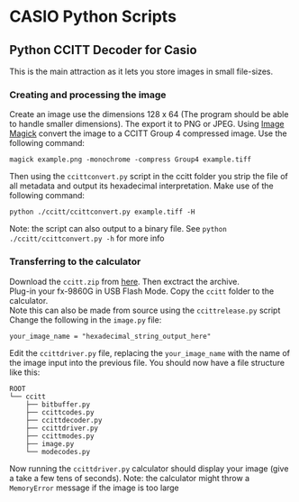 CASIO Python Scripts
====================

Python CCITT Decoder for Casio
------------------------------

This is the main attraction as it lets you store images in small file-sizes.

### Creating and processing the image

Create an image use the dimensions 128 x 64 (The program should be able to handle 
smaller dimensions). The export it to PNG or JPEG. Using [Image Magick](https://imagemagick.org) convert the image to a CCITT Group 4 compressed image. Use the following command:  

    magick example.png -monochrome -compress Group4 example.tiff  

Then using the `ccittconvert.py` script in the ccitt folder you strip the file of all metadata and output its hexadecimal interpretation. Make use of the following command:  

    python ./ccitt/ccittconvert.py example.tiff -H   

Note: the script can also output to a binary file. See `python ./ccitt/ccittconvert.py -h` for more info

### Transferring to the calculator

Download the `ccitt.zip` from [here](https://github.com/InfiniteLoopGameDev/CASIO-Python-Scripts/releases). Then exctract the archive.  
Plug-in your fx-9860G in USB Flash Mode. Copy the `ccitt` folder to the calculator.   
Note this can also be made from source using the `ccittrelease.py` script
Change the following in the `image.py` file:  

    your_image_name = "hexadecimal_string_output_here"  

Edit the `ccittdriver.py` file, replacing the `your_image_name` with the name 
of the image input into the previous file. You should now have a file structure 
like this:  

    ROOT  
    └── ccitt  
        ├── bitbuffer.py  
        ├── ccittcodes.py  
        ├── ccittdecoder.py  
        ├── ccittdriver.py  
        ├── ccittmodes.py  
        ├── image.py  
        └── modecodes.py  
Now running the `ccittdriver.py` calculator should display your image (give a take 
a few tens of seconds). Note: the calculator might throw a `MemoryError` message
if the image is too large

<!-- 
    TODO: use a .zip
    TODO: describe new ccittrelease.py
    TODO: credit plaisted/CCITTFaxDecode <- GIGA CHAD
-->
